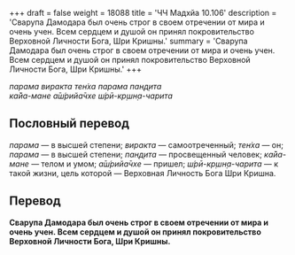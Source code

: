 +++
draft = false
weight = 18088
title = 'ЧЧ Мадхйа 10.106'
description = 'Сварупа Дамодара был очень строг в своем отречении от мира и очень учен. Всем сердцем и душой он принял покровительство Верховной Личности Бога, Шри Кришны.'
summary = 'Сварупа Дамодара был очень строг в своем отречении от мира и очень учен. Всем сердцем и душой он принял покровительство Верховной Личности Бога, Шри Кришны.'
+++

_парама виракта тен̇ха парама пан̣д̣ита  
ка̄йа-мане а̄ш́рийа̄чхе ш́рӣ-кр̣шн̣а-чарита_

## Пословный перевод

_парама_ — в высшей степени; _виракта_ — самоотреченный; _тен̇ха_ — он; _парама_ — в высшей степени; _пан̣д̣ита_ — просвещенный человек; _ка̄йа_\-_мане_ — телом и умом; _а̄ш́рийа̄чхе_ — пришел; _ш́рӣ_\-_кр̣шн̣а_\-_чарита_ — к такой жизни, цель которой — Верховная Личность Бога Шри Кришна.

## Перевод

**Сварупа Дамодара был очень строг в своем отречении от мира и очень учен. Всем сердцем и душой он принял покровительство Верховной Личности Бога, Шри Кришны.**
